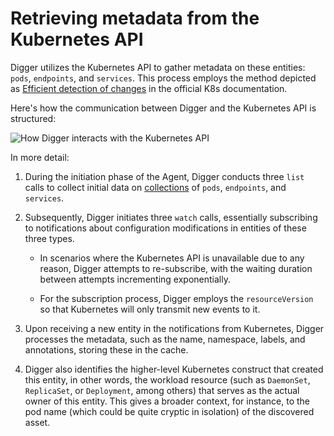 # Retrieving metadata from the Kubernetes API

Digger utilizes the Kubernetes API to gather metadata on these entities: `pods`, `endpoints`, and `services`. This process employs the method depicted as [Efficient detection of changes](https://kubernetes.io/docs/reference/using-api/api-concepts/#efficient-detection-of-changes) in the official K8s documentation.

Here's how the communication between Digger and the Kubernetes API is structured:

![How Digger interacts with the Kubernetes API](../../img/architecture/k8s-metadata-watching.png "How Digger interacts with the Kubernetes API")

In more detail:

1. During the initiation phase of the Agent, Digger conducts three `list` calls to collect initial data on [collections](https://kubernetes.io/docs/reference/using-api/api-concepts/#collections) of `pods`, `endpoints`, and `services`.

2. Subsequently, Digger initiates three `watch` calls, essentially subscribing to notifications about configuration modifications in entities of these three types.

    * In scenarios where the Kubernetes API is unavailable due to any reason, Digger attempts to re-subscribe, with the waiting duration between attempts incrementing exponentially.

    * For the subscription process, Digger employs the `resourceVersion` so that Kubernetes will only transmit new events to it.

3. Upon receiving a new entity in the notifications from Kubernetes, Digger processes the metadata, such as the name, namespace, labels, and annotations, storing these in the cache.

5. Digger also identifies the higher-level Kubernetes construct that created this entity, in other words, the workload resource (such as `DaemonSet`, `ReplicaSet`, or `Deployment`, among others) that serves as the actual owner of this entity. This gives a broader context, for instance, to the pod name (which could be quite cryptic in isolation) of the discovered asset.
